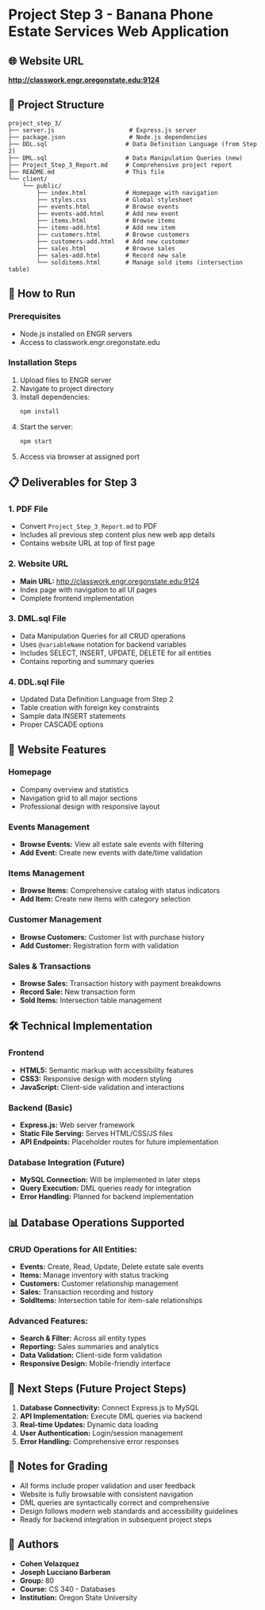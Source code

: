# Project Step 3 - Banana Phone Estate Services Web Application

## 🌐 Website URL
**http://classwork.engr.oregonstate.edu:9124**

## 📁 Project Structure

```
project_step_3/
├── server.js                     # Express.js server
├── package.json                  # Node.js dependencies
├── DDL.sql                      # Data Definition Language (from Step 2)
├── DML.sql                      # Data Manipulation Queries (new)
├── Project_Step_3_Report.md     # Comprehensive project report
├── README.md                    # This file
└── client/
    └── public/
        ├── index.html           # Homepage with navigation
        ├── styles.css           # Global stylesheet
        ├── events.html          # Browse events
        ├── events-add.html      # Add new event
        ├── items.html           # Browse items
        ├── items-add.html       # Add new item
        ├── customers.html       # Browse customers
        ├── customers-add.html   # Add new customer
        ├── sales.html           # Browse sales
        ├── sales-add.html       # Record new sale
        └── solditems.html       # Manage sold items (intersection table)
```

## 🚀 How to Run

### Prerequisites
- Node.js installed on ENGR servers
- Access to classwork.engr.oregonstate.edu

### Installation Steps
1. Upload files to ENGR server
2. Navigate to project directory
3. Install dependencies:
   ```bash
   npm install
   ```
4. Start the server:
   ```bash
   npm start
   ```
5. Access via browser at assigned port

## 📋 Deliverables for Step 3

### 1. PDF File
- Convert `Project_Step_3_Report.md` to PDF
- Includes all previous step content plus new web app details
- Contains website URL at top of first page

### 2. Website URL
- **Main URL:** http://classwork.engr.oregonstate.edu:9124
- Index page with navigation to all UI pages
- Complete frontend implementation

### 3. DML.sql File
- Data Manipulation Queries for all CRUD operations
- Uses `@variableName` notation for backend variables
- Includes SELECT, INSERT, UPDATE, DELETE for all entities
- Contains reporting and summary queries

### 4. DDL.sql File
- Updated Data Definition Language from Step 2
- Table creation with foreign key constraints
- Sample data INSERT statements
- Proper CASCADE options

## 🎨 Website Features

### Homepage
- Company overview and statistics
- Navigation grid to all major sections
- Professional design with responsive layout

### Events Management
- **Browse Events:** View all estate sale events with filtering
- **Add Event:** Create new events with date/time validation

### Items Management
- **Browse Items:** Comprehensive catalog with status indicators
- **Add Item:** Create new items with category selection

### Customer Management
- **Browse Customers:** Customer list with purchase history
- **Add Customer:** Registration form with validation

### Sales & Transactions
- **Browse Sales:** Transaction history with payment breakdowns
- **Record Sale:** New transaction form
- **Sold Items:** Intersection table management

## 🛠 Technical Implementation

### Frontend
- **HTML5:** Semantic markup with accessibility features
- **CSS3:** Responsive design with modern styling
- **JavaScript:** Client-side validation and interactions

### Backend (Basic)
- **Express.js:** Web server framework
- **Static File Serving:** Serves HTML/CSS/JS files
- **API Endpoints:** Placeholder routes for future implementation

### Database Integration (Future)
- **MySQL Connection:** Will be implemented in later steps
- **Query Execution:** DML queries ready for integration
- **Error Handling:** Planned for backend implementation

## 📊 Database Operations Supported

### CRUD Operations for All Entities:
- **Events:** Create, Read, Update, Delete estate sale events
- **Items:** Manage inventory with status tracking
- **Customers:** Customer relationship management
- **Sales:** Transaction recording and history
- **SoldItems:** Intersection table for item-sale relationships

### Advanced Features:
- **Search & Filter:** Across all entity types
- **Reporting:** Sales summaries and analytics
- **Data Validation:** Client-side form validation
- **Responsive Design:** Mobile-friendly interface

## 🎯 Next Steps (Future Project Steps)

1. **Database Connectivity:** Connect Express.js to MySQL
2. **API Implementation:** Execute DML queries via backend
3. **Real-time Updates:** Dynamic data loading
4. **User Authentication:** Login/session management
5. **Error Handling:** Comprehensive error responses

## 📝 Notes for Grading

- All forms include proper validation and user feedback
- Website is fully browsable with consistent navigation
- DML queries are syntactically correct and comprehensive
- Design follows modern web standards and accessibility guidelines
- Ready for backend integration in subsequent project steps

## 👥 Authors
- **Cohen Velazquez**
- **Joseph Lucciano Barberan**
- **Group:** 80
- **Course:** CS 340 - Databases
- **Institution:** Oregon State University
